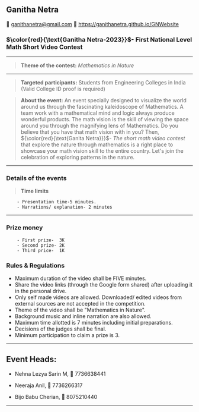 
## Ganitha Netra

📧 ganithanetra@gmail.com
👀 https://ganithanetra.github.io/GNWebsite
<!--
**GanithaNetra/GanithaNetra** is a ✨ _special_ ✨ repository because its `README.md` (this file) appears on your GitHub profile.

Here are some ideas to get you started:

- 🔭 I’m currently working on ...
- 🌱 I’m currently learning ...
- 👯 I’m looking to collaborate on ...
- 🤔 I’m looking for help with ...
- 💬 Ask me about ...
- 📫 How to reach me: ...
- 😄 Pronouns: ...
- ⚡ Fun fact: ...
-->

### $\color{red}{\text{Ganitha Netra-2023}}$- First National Level Math Short Video Contest

----
>**Theme of the contest:** *Mathematics in Nature*
----

>**Targeted participants:** Students from Engineering Colleges in India (Valid College ID proof is required)

>**About the event:** An event specially designed to visualize the world around us through the fascinating kaleidoscope of Mathematics. A team work with a mathematical mind and logic always produce wonderful products. The math vision is the skill of viewing the space around you through the magnifying lens of Mathematics. Do you believe that you have that math vision with in you? Then, ${\color{red}{\text{Ganita Netra}}}$- *The short math video contest* that explore the nature through mathematics is a right place to showcase your math vision skill to the entire country. Let's join the celebration of exploring patterns in the nature.

----

### Details of the events

>**Time limits**

        - Presentation time-5 minutes.
        - Narrations/ explanation- 2 minutes

---

### Prize money
        - First prize-  3K
        - Second prize- 2K
        - Third price-  1K
        
### Rules & Regulations

   -  Maximum duration of the video shall be FIVE minutes.
   -  Share the video links (through the Google form shared) after uploading it in the personal drive. 
   -  Only self made videos are allowed. Downloaded/ edited videos from external sources are not accepted in the competition. 
   - Theme of the video shall be "Mathematics in Nature".
   - Background music and inline narration are also allowed.
   - Maximum time allotted is 7 minutes including initial preparations.
   - Decisions of the judges shall be final.
   - Minimum participation to claim a prize is 3.

----

## Event Heads:

- Nehna Lezya Sarin M, 📱 7736638441

- Neeraja Anil, 📱 7736266317

- Bijo Babu Cherian, 📱 8075210440

----
